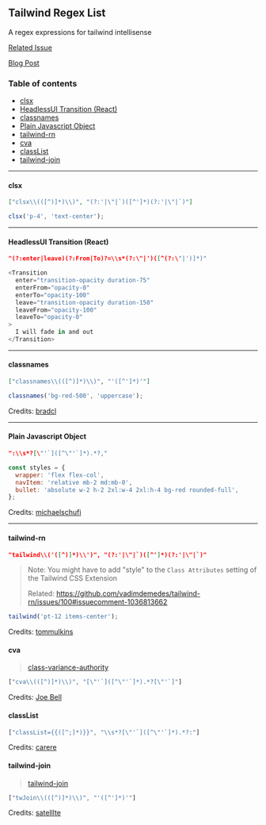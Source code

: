 ## Tailwind Regex List <!-- omit in toc -->

A regex expressions for tailwind intellisense

[Related Issue](https://github.com/tailwindlabs/tailwindcss-intellisense/issues/129)

[Blog Post](https://www.paolotiu.com/blog/get-tailwind-intellisense-anywhere)

### Table of contents <!-- omit in toc -->

- [clsx](#clsx)
- [HeadlessUI Transition (React)](#headlessui-transition-react)
- [classnames](#classnames)
- [Plain Javascript Object](#plain-javascript-object)
- [tailwind-rn](#tailwind-rn)
- [cva](#cva)
- [classList](#classlist)
- [tailwind-join](#tailwind-join)

---

#### clsx

```json
["clsx\\(([^)]*)\\)", "(?:'|\"|`)([^']*)(?:'|\"|`)"]
```

```js
clsx('p-4', 'text-center');
```

---

#### HeadlessUI Transition (React)

```json
"(?:enter|leave)(?:From|To)?=\\s*(?:\"|')([^(?:\"|')]*)"
```

```js
<Transition
  enter="transition-opacity duration-75"
  enterFrom="opacity-0"
  enterTo="opacity-100"
  leave="transition-opacity duration-150"
  leaveFrom="opacity-100"
  leaveTo="opacity-0"
>
  I will fade in and out
</Transition>
```

---

#### classnames

```json
["classnames\\(([^)]*)\\)", "'([^']*)'"]
```

```js
classnames('bg-red-500', 'uppercase');
```

Credits: [bradcl](https://github.com/bradlc)

---

#### Plain Javascript Object

```json
":\\s*?[\"'`]([^\"'`]*).*?,"
```

```js
const styles = {
  wrapper: 'flex flex-col',
  navItem: 'relative mb-2 md:mb-0',
  bullet: 'absolute w-2 h-2 2xl:w-4 2xl:h-4 bg-red rounded-full',
};
```

Credits: [michaelschufi](https://github.com/michaelschufi)

---

#### tailwind-rn

```json
"tailwind\\('([^)]*)\\')", "(?:'|\"|`)([^']*)(?:'|\"|`)"
```

> Note:
> You might have to add "style" to the `Class Attributes` setting of the Tailwind CSS Extension 
> 
> Related: https://github.com/vadimdemedes/tailwind-rn/issues/100#issuecomment-1036813662

```js
tailwind('pt-12 items-center');
```

Credits: [tommulkins](https://github.com/tommulkins)

#### cva 

> [class-variance-authority](https://github.com/joe-bell/cva)
```js
["cva\\(([^)]*)\\)", "[\"'`]([^\"'`]*).*?[\"'`]"]
```

Credits: [Joe Bell](https://github.com/joe-bell)

#### classList

```js
["classList={{([^;]*)}}", "\\s*?[\"'`]([^\"'`]*).*?:"]
```

Credits: [carere](https://github.com/carere)

#### tailwind-join

> [tailwind-join](https://github.com/satelllte/tailwind-join)
```js
["twJoin\\(([^)]*)\\)", "'([^']*)'"]
```
Credits: [satelllte](https://github.com/satelllte)

